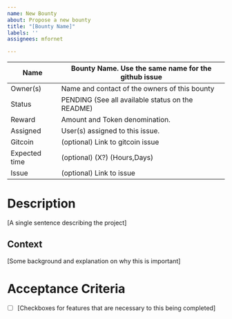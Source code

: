 ```yaml
---
name: New Bounty
about: Propose a new bounty
title: "[Bounty Name]"
labels: ''
assignees: mfornet

---
```


<!---

- Make sure the issue complies with policy stated in the README. Note that otherwise the bounty will be closed.
- Populate the following table with relevant fields, and remove each optional field that was not used.
- Add relevant labels to the github issue.
--->

| Name          | Bounty Name. Use the same name for the github issue |
| ------------- | --------------------------------------------------- |
| Owner(s)      | Name and contact of the owners of this bounty       |
| Status        | PENDING (See all available status on the README)    |
| Reward        | Amount and Token denomination.                      |
| Assigned      | User(s) assigned to this issue.                     |
| Gitcoin       | (optional) Link to gitcoin issue                    |
| Expected time | (optional) (X?) (Hours,Days)                        |
| Issue         | (optional) Link to issue                            |

# Description

[A single sentence describing the project]

## Context

[Some background and explanation on why this is important]

# Acceptance Criteria

<!-- Give a clear acceptance criteria that can be used to determine if the bounty was successfully finished or not -->

-   [ ] [Checkboxes for features that are necessary to this being completed]
